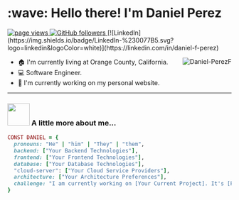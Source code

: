<h1 align="left" id="macropower-title">:wave: Hello there! I'm Daniel Perez</h1>
<p align="left">
  <a href="https://github.com/Daniel-PerezF">
    <img src="https://komarev.com/ghpvc/?username=Daniel-PerezF" alt="page views">
  </a>
  <a href="https://github.com/Daniel-PerezF?tab=followers">
    <img alt="GitHub followers" src="https://img.shields.io/github/followers/Daniel-PerezF?color=green&logo=github">
  </a>
  [![LinkedIn](https://img.shields.io/badge/LinkedIn-%230077B5.svg?logo=linkedin&logoColor=white)](https://linkedin.com/in/daniel-f-perez) 
  </a>
</p>

<a href="#daniel-perezf-title">
  <img src="https://github-readme-stats.vercel.app/api?username=Daniel-PerezF&show_icons=true" alt="Daniel-PerezF" align="right" />
</a>

- :house: I'm currently living at Orange County, California.
- :computer: Software Engineer.
- :dart: I'm currently working on my personal website.
---
### <img src="https://media.giphy.com/media/VgCDAzcKvsR6OM0uWg/giphy.gif" width="50"> A little more about me...

```ruby
CONST DANIEL = {
  pronouns: "He" | "him" | "They" | "them",
  backend: ["Your Backend Technologies"],
  frontend: ["Your Frontend Technologies"],
  database: ["Your Database Technologies"],
  "cloud-server": ["Your Cloud Service Providers"],
  architecture: ["Your Architecture Preferences"],
  challenge: "I am currently working on [Your Current Project]. It's [Project Description]."
}
```


